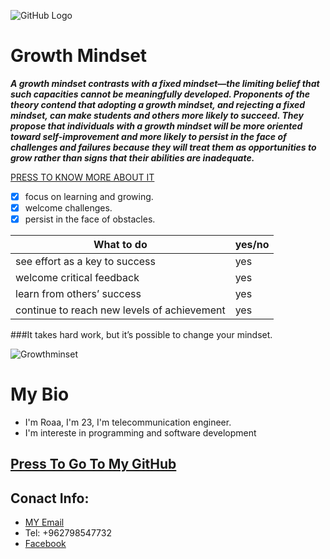 
![GitHub Logo](https://th.bing.com/th/id/OIP.IUWjydGg9q7952-70vjhtQHaFj?w=238&h=180&c=7&o=5&pid=1.7)
# Growth Mindset

_***A growth mindset contrasts with a fixed mindset—the limiting belief that such capacities cannot be meaningfully developed. Proponents of the theory contend that adopting a growth mindset, and rejecting a fixed mindset, can make students and others more likely to succeed. They propose that individuals with a growth mindset will be more oriented toward self-improvement and more likely to persist in the face of challenges and failures because they will treat them as opportunities to grow rather than signs that their abilities are inadequate.***_

[PRESS TO KNOW MORE ABOUT IT](https://www.atlassian.com/blog/inside-atlassian/growth-mindset)

* [x] focus on learning and growing.
* [x] welcome challenges.
* [x] persist in the face of obstacles.

What to do | yes/no
---------- | ---------
see effort as a key to success | yes
welcome critical feedback |  yes
learn from others’ success | yes
continue to reach new levels of achievement | yes

###It takes hard work, but it’s possible to change your mindset.

![Growthminset](https://cdn-images-1.medium.com/max/1600/1*gtBu2XlLmY3lSAwamQXz0w.jpeg)

#  My Bio
* I'm Roaa, I'm 23, I'm telecommunication engineer.
* I'm intereste in programming and software development

## [Press To Go To My GitHub](https://github.com/RoaaMustafa)

## Conact Info:
* [MY Email](roaamustafa142@gmail.com)
* Tel: +962798547732
* [Facebook](facebook.com/98roaa.mustafa)
